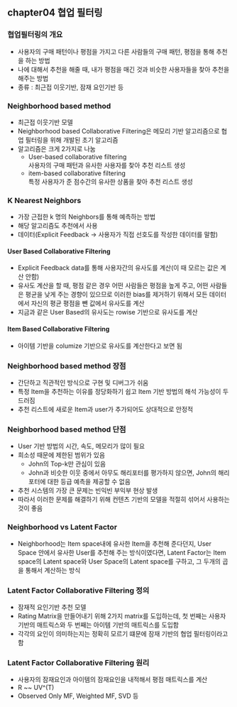 ## chapter04 협업 필터링

### 협업필터링의 개요
- 사용자의 구매 패턴이나 평점을 가지고 다른 사람들의 구매 패턴, 평점을 통해 추천을 하는 방법
- 나에 대해서 추천을 해줄 때, 내가 평점을 매긴 것과 비슷한 사용자들을 찾아 추천을 해주는 방법
- 종류 : 최근접 이웃기반, 잠재 요인기반 등

### Neighborhood based method
- 최근접 이웃기반 모델
- Neighborhood based Collaborative Filtering은 메모리 기반 알고리즘으로 협업 필터링을 위해 개발된 초기 알고리즘
- 알고리즘은 크게 2가지로 나눔
  - User-based collaborative filtering  
    사용자의 구매 패턴과 유사한 사용자를 찾아 추천 리스트 생성
  - item-based collaborative filtering  
     특정 사용자가 준 점수간의 유사한 상품을 찾아 추천 리스트 생성

### K Nearest Neighbors
- 가장 근접한 k 명의 Neighbors를 통해 예측하는 방법
- 해당 알고리즘도 추천에서 사용
- 데이터(Explicit Feedback -> 사용자가 직접 선호도를 작성한 데이터를 말함)

#### User Based Collaborative Filtering
- Explicit Feedback data를 통해 사용자간의 유사도를 계산(이 때 모르는 값은 계산 안함)
- 유사도 계산을 할 때, 평점 같은 경우 어떤 사람들은 평점을 높게 주고, 어떤 사람들은 평균을 낮게 주는 경향이 있으므로 이러한 bias를 제거하기 위해서 모든 데이터에서 자신의 평균 평점을 뺀 값에서 유사도를 계산
- 지금과 같은 User Based의 유사도는 rowise 기반으로 유사도를 계산

#### Item Based Collaborative Filtering
- 아이템 기반을 columize 기반으로 유사도를 계산한다고 보면 됨

### Neighborhood based method 장점
- 간단하고 직관적인 방식으로 구현 및 디버그가 쉬움
- 특정 Item을 추천하는 이유를 정당화하기 쉽고 Item 기반 방법의 해석 가능성이 두드러짐
- 추천 리스트에 새로운 Item과 user가 추가되어도 상대적으로 안정적

### Neighborhood based method 단점
- User 기반 방법의 시간, 속도, 메모리가 많이 필요
- 희소성 때문에 제한된 범위가 있음  
  - John의 Top-k만 관심이 있음
  - John과 비슷한 이웃 중에서 아무도 해리포터를 평가하지 않으면, John의 해리포터에 대한 등급 예측을 제공할 수 없음
- 추천 시스템의 가장 큰 문제는 빈익빈 부익부 현상 발생
- 따라서 이러한 문제를 해결하기 위해 컨텐츠 기반의 모델을 적절히 섞어서 사용하는 것이 좋음


### Neighborhood vs Latent Factor
- Neighborhood는 Item space내에 유사한 Item을 추천해 준다던지, User Space 안에서 유사한 User를 추천해 주는 방식이였다면, Latent Factor는 Item space의 Latent space와 User Space의 Latent space를 구하고, 그 두개의 곱을 통해서 계산하는 방식

### Latent Factor Collaborative Filtering 정의
- 잠재적 요인기반 추천 모델
- Rating Matrix을 만들어내기 위해 2가지 matrix를 도입하는데, 첫 번째는 사용자 기반의 매트릭스와 두 번째는 아이템 기반의 매트릭스를 도입함
- 각각의 요인이 의미하는지는 정확히 모르기 떄문에 잠재 기반의 협업 필터링이라고 함

### Latent Factor Collaborative Filtering 원리
- 사용자의 잠재요인과 아이템의 잠재요인을 내적해서 평점 매트릭스를 계산
- R ~~ UV^(T)
- Observed Only MF, Weighted MF, SVD 등